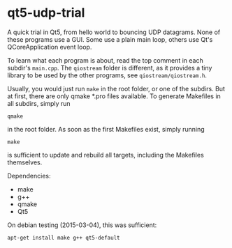 # qt5-udp-trial
A quick trial in Qt5, from hello world to bouncing UDP datagrams. None of
these programs use a GUI. Some use a plain main loop, others use Qt's
QCoreApplication event loop.

To learn what each program is about, read the top comment in each subdir's
`main.cpp`. The `qiostream` folder is different, as it provides a tiny library
to be used by the other programs, see `qiostream/qiostream.h`.

Usually, you would just run `make` in the root folder, or one of the subdirs.
But at first, there are only qmake \*.pro files available.
To generate Makefiles in all subdirs, simply run

    qmake

in the root folder. As soon as the first Makefiles exist, simply running

    make

is sufficient to update and rebuild all targets, including the Makefiles
themselves.

Dependencies:

- make
- g++
- qmake
- Qt5

On debian testing (2015-03-04), this was sufficient:

    apt-get install make g++ qt5-default

